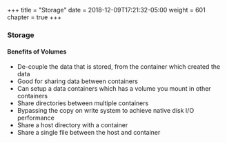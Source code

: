 +++
title = "Storage"
date = 2018-12-09T17:21:32-05:00
weight = 601
chapter = true
+++

### Storage

#### Benefits of Volumes
* De-couple the data that is stored, from the container which created the data
* Good for sharing data between containers
* Can setup a data containers which has a volume you mount in other containers
* Share directories between multiple containers
* Bypassing the copy on write system to achieve native disk I/O performance
* Share a host directory with a container
* Share a single file between the host and container
